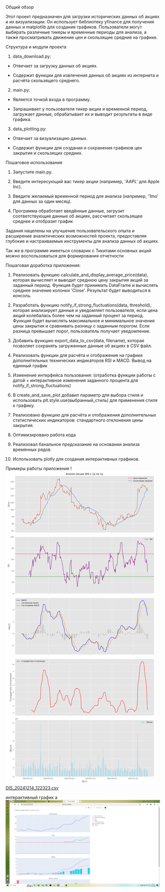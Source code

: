 Общий обзор

Этот проект предназначен для загрузки исторических данных об акциях и их визуализации. Он использует библиотеку yfinance
для получения данных и matplotlib для создания графиков. Пользователи могут выбирать различные тикеры и временные
периоды для анализа, а также просматривать движение цен и скользящие средние на графике.

Структура и модули проекта

1. data_download.py:

- Отвечает за загрузку данных об акциях.

- Содержит функции для извлечения данных об акциях из интернета и расчёта скользящего среднего.


2. main.py:

- Является точкой входа в программу.

- Запрашивает у пользователя тикер акции и временной период, загружает данные, обрабатывает их и выводит результаты в
  виде графика.


3. data_plotting.py:

- Отвечает за визуализацию данных.

- Содержит функции для создания и сохранения графиков цен закрытия и скользящих средних.

Пошаговое использование

1. Запустите main.py.

2. Введите интересующий вас тикер акции (например, 'AAPL' для Apple Inc).

3. Введите желаемый временной период для анализа (например, '1mo' для данных за один месяц).

4. Программа обработает введённые данные, загрузит соответствующие данные об акциях, рассчитает скользящее среднее и
   отобразит график

Задания нацелены на улучшение пользовательского опыта и расширение аналитических возможностей проекта, предоставляя
глубокие и настраиваемые инструменты для анализа данных об акциях.

Так же в программе имееться словарик с Тикитами основных акций можно воспользоваться для формирования отчетности

Пошаговая доработка приложения:

1. Реализовать функцию calculate_and_display_average_price(data), которая вычисляет и выводит среднюю цену закрытия
   акций за заданный период.
   Функция будет принимать DataFrame и вычислять среднее значение колонки 'Close'. Результат будет выводиться в консоль.

2. Разработать функцию notify_if_strong_fluctuations(data, threshold), которая анализирует данные и уведомляет
   пользователя, если цена акций колебалась более чем на заданный процент за период.
   Функция будет вычислять максимальное и минимальное значения цены закрытия и сравнивать разницу с заданным порогом.
   Если разница превышает порог, пользователь получает уведомление.

3. Добавить функцию export_data_to_csv(data, filename), которая позволяет сохранять загруженные данные об акциях в CSV
   файл.

4. Реализовать функции для расчёта и отображения на графике дополнительных технических индикаторов RSI и MACD. Вывод на
   единный график

5. Изменение интерфейса пользования: (отработка функции работы с датой + интерактивное изменения заданного процента для
   notify_if_strong_fluctuations)

6. В create_and_save_plot добавил параметр для выбора стиля и использовать plt.style.use(выбранный_стиль) для применения
   стиля к графику.

7. Реализовано функцию для расчёта и отображения дополнительных статистических индикаторов: стандартного отклонения цены
   закрытия.

8. Оптимизировано работа кода

9. Реализовал банальное предсказание на основании анализа времянных рядов

10. Использовать plotly для создания интерактивных графиков.

Примеры работы приложения
!![DIS_1y_1y.png](DIS_1y_1y.png)
[DIS_20241214_122323.csv](DIS_20241214_122323.csv)

интерактивный график a
![2024-12-16_21-47-17.png](2024-12-16_21-47-17.png)